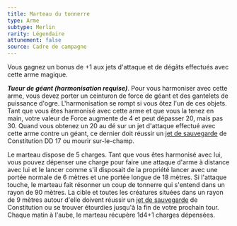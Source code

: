 ```yaml
---
title: Marteau du tonnerre
type: Arme
subtype: Merlin
rarity: Légendaire
attunement: false
source: Cadre de campagne
---
```

Vous gagnez un bonus de +1 aux jets d'attaque et de dégâts effectués avec cette arme magique.

_**Tueur de géant (harmonisation requise)**_. Pour vous harmoniser avec cette arme, vous devez porter un ceinturon de force de géant et des gantelets de puissance d'ogre. L'harmonisation se rompt si vous ôtez l'un de ces objets. Tant que vous êtes harmonisé avec cette arme et que vous la tenez en main, votre valeur de Force augmente de 4 et peut dépasser 20, mais pas 30. Quand vous obtenez un 20 au dé sur un jet d'attaque effectué avec cette arme contre un géant, ce dernier doit réussir un [jet de sauvegarde](/utiliser-les-caracteristiques/#jets-de-sauvegarde) de Constitution DD 17 ou mourir sur-le-champ.

Le marteau dispose de 5 charges. Tant que vous êtes harmonisé avec lui, vous pouvez dépenser une charge pour faire une attaque d'arme à distance avec lui et le lancer comme s'il disposait de la propriété lancer avec une portée normale de 6 mètres et une portée longue de 18 mètres. Si l'attaque touche, le marteau fait résonner un coup de tonnerre qui s'entend dans un rayon de 90 mètres. La cible et toutes les créatures situées dans un rayon de 9 mètres autour d'elle doivent réussir un [jet de sauvegarde](/utiliser-les-caracteristiques/#jets-de-sauvegarde) de Constitution ou se trouver étourdies jusqu'à la fin de votre prochain tour. Chaque matin à l'aube, le marteau récupère 1d4+1 charges dépensées.
